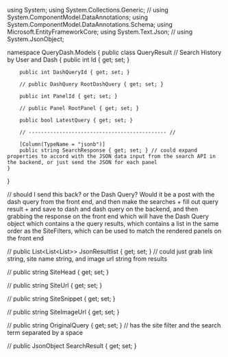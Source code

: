 using System;
using System.Collections.Generic;
// using System.ComponentModel.DataAnnotations;
using System.ComponentModel.DataAnnotations.Schema;
using Microsoft.EntityFrameworkCore;
using System.Text.Json;
// using System.JsonObject;

namespace QueryDash.Models
{
    public class QueryResult // Search History by User and Dash
    {
        public int Id { get; set; }

        public int DashQueryId { get; set; }

        // public DashQuery RootDashQuery { get; set; }

        public int PanelId { get; set; }

        // public Panel RootPanel { get; set; }

        public bool LatestQuery { get; set; }

        // --------------------------------------------- //

        [Column(TypeName = "jsonb")]
        public string SearchResponse { get; set; } // could expand properties to accord with the JSON data input from the search API in the backend, or just send the JSON for each panel
    }

}

// should I send this back? or the Dash Query? Would it be a post with the dash query from the front end, and then make the searches + fill out query result + and save to dash and dash query on the backend, and then grabbing the response on the front end which will have the Dash Query object which contains a the query results, which contains a list in the same order as the SiteFilters, which can be used to match the rendered panels on the front end



// public List<List<List<string>>> JsonResultlist { get; set; } // could just grab link string, site name string, and image url string from results

// public string SiteHead { get; set; }

// public string SiteUrl { get; set; }

// public string SiteSnippet { get; set; }

// public string SiteImageUrl { get; set; }

// public string OriginalQuery { get; set; } // has the site filter and the search term separated by a space

// public JsonObject<string> SearchResult { get; set; }
